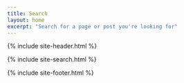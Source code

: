 ```yaml
---
title: Search
layout: home
excerpt: "Search for a page or post you're looking for"
---
```

{% include site-header.html %}

{% include site-search.html %}

{% include site-footer.html %}
